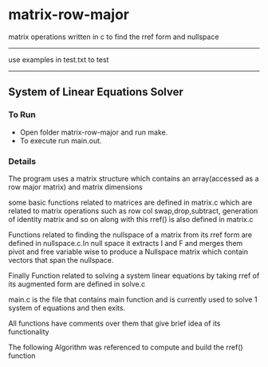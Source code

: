 # matrix-row-major

matrix operations written in c to find the rref form and  nullspace
____
use examples in test.txt to test

____

## System of Linear Equations Solver

### To Run

- Open folder matrix-row-major and run make.
- To execute run main.out.

### Details

The program uses a matrix structure which contains an array(accessed as a row major matrix) and matrix dimensions

some basic functions related to matrices are defined in matrix.c which are related to matrix operations such as row col swap,drop,subtract, generation of identity matrix and so on along with this rref() is also defined in matrix.c

Functions related to finding the nullspace of a matrix from its rref form are defined in nullspace.c.In null space it extracts I and F and merges them pivot and free variable wise to produce a Nullspace matrix which contain vectors that span the nullspace.

Finally Function related to solving a system linear equations by taking rref of its augmented form are defined in solve.c

main.c is the file that contains main function and is currently used to solve 1 system of equations and then exits.

All functions have comments over them that give brief idea of its functionality

The following Algorithm was referenced to compute and build the rref() function
[](https://www.math.purdue.edu/~shao92/documents/Algorithm%20REF.pdf)
